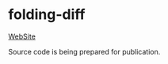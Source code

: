 # folding-diff

[WebSite](https://folding-diff.bulkus.net/)

Source code is being prepared for publication.
